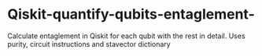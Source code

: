 # Qiskit-quantify-qubits-entaglement-
Calculate entaglement in Qiskit for each qubit with the rest in detail. Uses purity, circuit instructions and stavector dictionary
